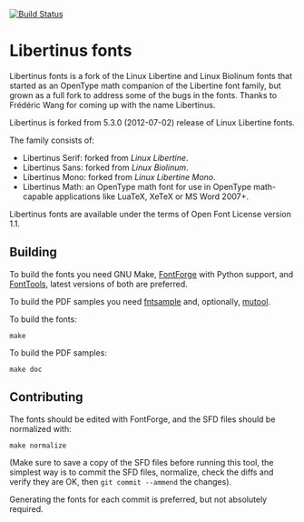 [![Build Status](https://travis-ci.org/khaledhosny/libertinus.svg?branch=master)](https://travis-ci.org/khaledhosny/libertinus)

Libertinus fonts
================

Libertinus fonts is a fork of the Linux Libertine and Linux Biolinum fonts that
started as an OpenType math companion of the Libertine font family, but grown
as a full fork to address some of the bugs in the fonts. Thanks to Frédéric
Wang for coming up with the name Libertinus.

Libertinus is forked from 5.3.0 (2012-07-02) release of Linux Libertine fonts.

The family consists of:

* Libertinus Serif: forked from *Linux Libertine*.
* Libertinus Sans: forked from *Linux Biolinum*.
* Libertinus Mono: forked from *Linux Libertine Mono*.
* Libertinus Math: an OpenType math font for use in OpenType math-capable
  applications like LuaTeX, XeTeX or MS Word 2007+.

Libertinus fonts are available under the terms of Open Font License version
1.1.

Building
--------
To build the fonts you need GNU Make, [FontForge][1] with Python support, and
[FontTools][2], latest versions of both are preferred.

To build the PDF samples you need [fntsample][3] and, optionally, [mutool][4].

To build the fonts:

    make

To build the PDF samples:

    make doc

Contributing
------------
The fonts should be edited with FontForge, and the SFD files should be
normalized with:

    make normalize

(Make sure to save a copy of the SFD files before running this tool, the
simplest way is to commit the SFD files, normalize, check the diffs and verify
they are OK, then `git commit --ammend` the changes).

Generating the fonts for each commit is preferred, but not absolutely required.

[1]: https://fontforge.github.io
[2]: https://github.com/fonttools/fonttools
[3]: https://github.com/eugmes/fntsample
[4]: https://mupdf.com/
